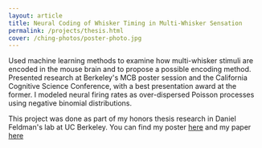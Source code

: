 ```yaml
---
layout: article
title: Neural Coding of Whisker Timing in Multi-Whisker Sensation
permalink: /projects/thesis.html
cover: /ching-photos/poster-photo.jpg
---
```


Used machine learning methods to examine how multi-whisker stimuli are encoded in the mouse brain and to propose a possible encoding method. Presented research at Berkeley's MCB poster session and the California Cognitive Science Conference, with a best presentation award at the former. I modeled neural firing rates as over-dispersed Poisson processes using negative binomial distributions.
 

<!--more-->

This project was done as part of my honors thesis research in Daniel Feldman's lab at UC Berkeley. You can find my poster [here](/ching-photos/Poster.pdf) and my paper [here](/ching-photos/thesis_paper.pdf)
